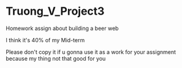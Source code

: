 # Truong_V_Project3
<p>Homework assign about building a beer web</p>
<p>I think it's 40% of my Mid-term</p>
<p>Please don't copy it if u gonna use it as a work for your assignment because my thing not that good for you</p>
